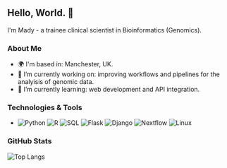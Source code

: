## Hello, World. 👋 

I'm Mady - a trainee clinical scientist in Bioinformatics (Genomics).

### About Me

- 🌍 I'm based in: Manchester, UK.
- 🔭 I’m currently working on: improving workflows and pipelines for the analyisis of genomic data.
- 🌱 I’m currently learning: web development and API integration. 

### Technologies & Tools

- ![Python](https://img.shields.io/badge/Python-3670A0?style=for-the-badge&logo=python&logoColor=ffdd54)
  ![R](https://img.shields.io/badge/R-276DC3?style=for-the-badge&logo=r&logoColor=white)
  ![SQL](https://img.shields.io/badge/SQL-025E8C?style=for-the-badge&logo=postgresql&logoColor=white)
  ![Flask](https://img.shields.io/badge/Flask-000000?style=for-the-badge&logo=flask&logoColor=white)
  ![Django](https://img.shields.io/badge/Django-092E20?style=for-the-badge&logo=django&logoColor=white)
  ![Nextflow](https://img.shields.io/badge/Nextflow-4AAE5C?style=for-the-badge&logo=nextflow&logoColor=white)
  ![Linux](https://img.shields.io/badge/Linux-FCC624?style=for-the-badge&logo=linux&logoColor=black)

### GitHub Stats
![Top Langs](https://github-readme-stats.vercel.app/api/top-langs/?username=madysonic&hide=jupyter%20notebook&layout=compact&theme=tokyonight)

